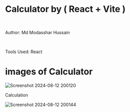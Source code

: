# Calculator by ( React + Vite )

<br/>

Author: Md Modasshar Hussain

<br/>

Tools Used: React

# images of Calculator

![Screenshot 2024-08-12 200120](https://github.com/user-attachments/assets/cb855acd-fa25-4aba-9f2a-5b08618d822e)

Calculation

![Screenshot 2024-08-12 200144](https://github.com/user-attachments/assets/20880e81-9f21-44cd-8f6d-17c9f0f7848e)
